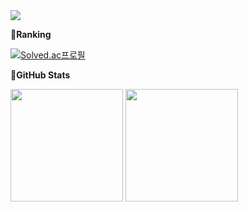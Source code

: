 <img src="https://capsule-render.vercel.app/api?type=waving&color=auto&height=200&section=header&text=Nayeon's%20GitHub&fontSize=70"/>

<p><b>🏅Ranking</b></p>

[![Solved.ac프로필](http://mazassumnida.wtf/api/v2/generate_badge?boj=k101614)](https://solved.ac/k101614)

<b>🌈GitHub Stats</b>
<p>
  <img height="180em" src="https://github-readme-stats.vercel.app/api?username=NayeonS2&show_icons=true&include_all_commits=true">
  
  <img height="180em" src="https://github-readme-stats.vercel.app/api/top-langs/?username=NayeonS2&layout=compact">
</p>


